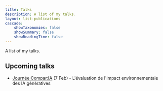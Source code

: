 ```yaml
---
title: Talks
description: A list of my talks.
layout: list-publications
cascade:
    showTaxonomies: false
    showSummary: false
    showReadingTime: false
---
```


A list of my talks.

## Upcoming talks

- [Journée Compar:IA](https://www.comparia.beta.gouv.fr/bnf) (7 Feb) - L'évaluation de l'impact environnementale des IA génératives
